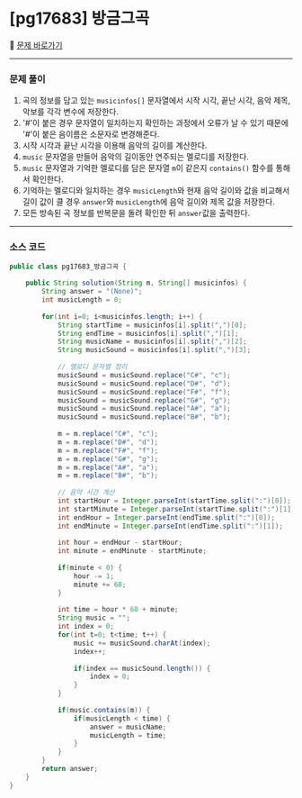 # [pg17683] 방금그곡

📖 [문제 바로가기](https://school.programmers.co.kr/learn/courses/30/lessons/17683)



----

### 문제 풀이

1. 곡의 정보를 담고 있는 `musicinfos[]` 문자열에서 시작 시각, 끝난 시각, 음악 제목, 악보를 각각 변수에 저장한다.
2. '#'이 붙은 경우 문자열이 일치하는지 확인하는 과정에서 오류가 날 수 있기 때문에 '#'이 붙은 음이름은 소문자로 변경해준다.
3. 시작 시각과 끝난 시각을 이용해 음악의 길이를 계산한다.
4. `music` 문자열을 만들어 음악의 길이동안 연주되는 멜로디를 저장한다.
5. `music` 문자열과 기억한 멜로디를 담은 문자열 `m`이 같은지 `contains()` 함수를 통해서 확인한다.
6. 기억하는 멜로디와 일치하는 경우 `musicLength`와 현재 음악 길이와 값을 비교해서 길이 값이 클 경우 `answer`와 `musicLength`에 음악 길이와 제목 값을 저장한다.
7. 모든 방속된 곡 정보를 반복문을 돌려 확인한 뒤 `answer`값을 출력한다.

 

---

### 소스 코드

```java
public class pg17683_방금그곡 {
	
	public String solution(String m, String[] musicinfos) {
		String answer = "(None)";
		int musicLength = 0;
		
		for(int i=0; i<musicinfos.length; i++) {
			String startTime = musicinfos[i].split(",")[0];
			String endTime = musicinfos[i].split(",")[1];
			String musicName = musicinfos[i].split(",")[2];
			String musicSound = musicinfos[i].split(",")[3];
			
			// 멜로디 문자열 정리
			musicSound = musicSound.replace("C#", "c");
			musicSound = musicSound.replace("D#", "d");
			musicSound = musicSound.replace("F#", "f");
			musicSound = musicSound.replace("G#", "g");
			musicSound = musicSound.replace("A#", "a");
			musicSound = musicSound.replace("B#", "b");
			
			m = m.replace("C#", "c");
			m = m.replace("D#", "d");
			m = m.replace("F#", "f");
			m = m.replace("G#", "g");
			m = m.replace("A#", "a");
			m = m.replace("B#", "b");
			
			// 음악 시간 계산
			int startHour = Integer.parseInt(startTime.split(":")[0]);
			int startMinute = Integer.parseInt(startTime.split(":")[1]);
			int endHour = Integer.parseInt(endTime.split(":")[0]);
			int endMinute = Integer.parseInt(endTime.split(":")[1]);
			
			int hour = endHour - startHour;
			int minute = endMinute - startMinute;
			
			if(minute < 0) {
				hour -= 1;
				minute += 60;
			}
			
			int time = hour * 60 + minute;
			String music = "";
			int index = 0;
			for(int t=0; t<time; t++) {
				music += musicSound.charAt(index);
				index++;
				
				if(index == musicSound.length()) {
					index = 0;
				}
			}
			
			if(music.contains(m)) {
				if(musicLength < time) {
					answer = musicName;
					musicLength = time;
				}
			}
		}
		return answer;
	}
}
```



